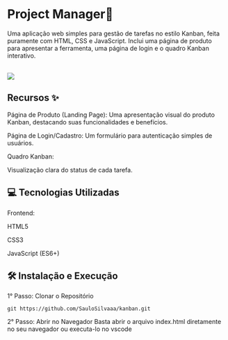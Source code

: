 
# Project Manager🚀
Uma aplicação web simples para gestão de tarefas no estilo Kanban, feita puramente com HTML, CSS e JavaScript. Inclui uma página de produto para apresentar a ferramenta, uma página de login e o quadro Kanban interativo.

<br>

<img src="https://i.imgur.com/9VoTf3v.gif">

## Recursos ✨
Página de Produto (Landing Page): Uma apresentação visual do produto Kanban, destacando suas funcionalidades e benefícios.

Página de Login/Cadastro: Um formulário para autenticação simples de usuários.

Quadro Kanban:

Visualização clara do status de cada tarefa.


## 💻 Tecnologias Utilizadas
Frontend:

HTML5

CSS3

JavaScript (ES6+)

## 🛠️ Instalação e Execução

1° Passo: Clonar o Repositório 

`git https://github.com/SauloSilvaaa/kanban.git`

2° Passo: Abrir no Navegador
Basta abrir o arquivo index.html diretamente no seu navegador ou executa-lo no vscode
